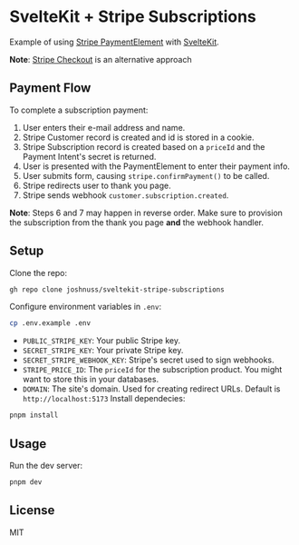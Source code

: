 # SvelteKit + Stripe Subscriptions

Example of using [Stripe PaymentElement](https://stripe.com/docs/payments/payment-element) with [SvelteKit](https://kit.svelte.dev).

**Note**: [Stripe Checkout](https://stripe.com/payments/checkout) is an alternative approach

## Payment Flow

To complete a subscription payment:

1. User enters their e-mail address and name.
2. Stripe Customer record is created and id is stored in a cookie.
3. Stripe Subscription record is created based on a `priceId` and the Payment Intent's secret is returned.
4. User is presented with the PaymentElement to enter their payment info.
5. User submits form, causing `stripe.confirmPayment()` to be called.
6. Stripe redirects user to thank you page.
7. Stripe sends webhook `customer.subscription.created`.

**Note**: Steps 6 and 7 may happen in reverse order. Make sure to provision the subscription from the thank you page **and** the webhook handler.

## Setup

Clone the repo:

```sh
gh repo clone joshnuss/sveltekit-stripe-subscriptions
```

Configure environment variables in `.env`:

```sh
cp .env.example .env
```

- `PUBLIC_STRIPE_KEY`: Your public Stripe key.
- `SECRET_STRIPE_KEY`: Your private Stripe key.
- `SECRET_STRIPE_WEBHOOK_KEY`: Stripe's secret used to sign webhooks.
- `STRIPE_PRICE_ID`: The `priceId` for the subscription product. You might want to store this in your databases.
- `DOMAIN`: The site's domain. Used for creating redirect URLs. Default is `http://localhost:5173`
  Install dependecies:

```sh
pnpm install
```

## Usage

Run the dev server:

```sh
pnpm dev
```

## License

MIT
